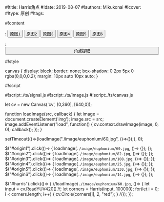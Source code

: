 
#!title:    Harris角点
#!date:     2019-08-07
#!authors:  Mikukonai
#!cover:    
#!type:     原创
#!tags:     


#!content

: <button id="origin1" class="MikumarkButton">原图1</button> <button id="origin2" class="MikumarkButton">原图2</button> <button id="origin3" class="MikumarkButton">原图3</button> <button id="origin4" class="MikumarkButton">原图4</button> <button id="origin5" class="MikumarkButton">原图5</button> <button id="origin6" class="MikumarkButton">原图6</button>

: <button id="harris" class="MikumarkButton" style="width: 100%;">角点提取</button>

<canvas id="cv" style="width:640px;height:360px;" width="640" height="360"></canvas>

#!style

canvas {
    display: block;
    border: none;
    box-shadow: 0 2px 5px 0 rgba(0,0,0,0.2);
    margin: 10px auto 10px auto;
}

#!script

#!script:./ts/signal.js
#!script:./ts/image.js
#!script:./ts/canvas.js

let cv = new Canvas('cv', [0,360], [640,0]);

function loadImage(src, callback) {
    let image = document.createElement('img');
    image.src = src;
    image.addEventListener("load", function() {
        cv.context.drawImage(image, 0, 0);
        callback();
    });
}

setTimeout(()=>{loadImage("./image/euphonium/60.jpg", ()=>{});}, 0);

$("#origin1").click(()=> { loadImage(`./image/euphonium/60.jpg`, ()=> {}); });
$("#origin2").click(()=> { loadImage(`./image/euphonium/82.jpg`, ()=> {}); });
$("#origin3").click(()=> { loadImage(`./image/euphonium/108.jpg`, ()=> {}); });
$("#origin4").click(()=> { loadImage(`./image/euphonium/25.jpg`, ()=> {}); });
$("#origin5").click(()=> { loadImage(`./image/euphonium/130.jpg`, ()=> {}); });
$("#origin6").click(()=> { loadImage(`./image/euphonium/14.jpg`, ()=> {}); });

$("#harris").click(()=> {
    //loadImage(`./image/euphonium/60.jpg`, ()=> {
        let input = cv.ReadYUV420().Y;
        let corners = Harris(input, 100000);
        for(let i = 0; i < corners.length; i++) {
            cv.Circle(corners[i], 2, "red");
        }
    //});
});
